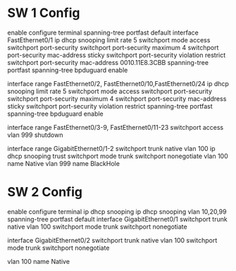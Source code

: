 # SW 1 Config

enable
configure terminal
spanning-tree portfast default
interface FastEthernet0/1
ip dhcp snooping limit rate 5
switchport mode access
switchport port-security
switchport port-security maximum 4
switchport port-security mac-address sticky
switchport port-security violation restrict
switchport port-security mac-address 0010.11E8.3CBB
spanning-tree portfast
spanning-tree bpduguard enable

interface range FastEthernet0/2, FastEthernet0/10,FastEthernet0/24
ip dhcp snooping limit rate 5
switchport mode access
switchport port-security
switchport port-security maximum 4
switchport port-security mac-address sticky
switchport port-security violation restrict
spanning-tree portfast
spanning-tree bpduguard enable

interface range FastEthernet0/3-9, FastEthernet0/11-23
switchport access vlan 999
shutdown

interface range GigabitEthernet0/1-2
switchport trunk native vlan 100
ip dhcp snooping trust
switchport mode trunk
switchport nonegotiate
vlan 100
name Native
vlan 999
name BlackHole

# SW 2 Config

enable
configure terminal
ip dhcp snooping
ip dhcp snooping vlan 10,20,99
spanning-tree portfast default
interface GigabitEthernet0/1
switchport trunk native vlan 100
switchport mode trunk
switchport nonegotiate

interface GigabitEthernet0/2
switchport trunk native vlan 100
switchport mode trunk
switchport nonegotiate

vlan 100
name Native
